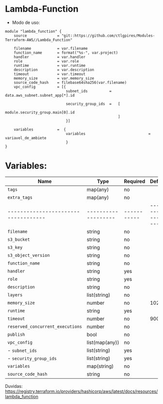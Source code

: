 # Lambda-Function

* Modo de uso:



```
module "lambda_function" {
    source              = "git::https://github.com/ctlgpires/Modules-Terraform-AWS//Lambda_Function"   

    filename            = var.filename
    function_name       = format("%s-", var.project)
    handler             = var.handler
    role                = var.role
    runtime             = var.runtime
    description         = var.description
    timeout             = var.timeout
    memory_size         = var.memory_size
    source_code_hash    = filebase64sha256(var.filename)
    vpc_config          = [{
                            subnet_ids          = data.aws_subnet.subnet_app[*].id
                                                
                            security_group_ids  =   [
                                                module.security_group.main[0].id
                                                    ]
                            }]

    variables           =  {
                            variables                             = variavel_de_ambiete
                            }
}
```


# Variables:

| Name                              | Type              | Required  | Default           |
|-----------------------------------|-------------------|-----------|-------------------|
| `tags`                            | map(any)          | no        |                   |
| `extra_tags`                      | map(any)          | no        |                   |
|-----------------------------------|-------------------|-----------|-------------------|
| `filename`                        | string            | no        |                   |
| `s3_bucket`                       | string            | no        |                   |
| `s3_key`                          | string            | no        |                   |
| `s3_object_version`               | string            | no        |                   |
| `function_name`                   | string            | no        |                   |  |
| `handler`                         | string            | yes       |                   |
| `role`                            | string            | yes       |                   |
| `description`                     | string            | no        |                   |
| `layers`                          | list(string)      | no        |                   |
| `memory_size`                     | number            | no        | 1024              |
| `runtime`                         | string            | yes       |                   |
| `timeout`                         | number            | no        | 900               |
| `reserved_concurrent_executions`  | number            | no        |                   |
| `publish`                         | bool              | no        |                   |
| `vpc_config`                      | list(map(any))    | no        |                   |
| - `subnet_ids`                    | list(string)      | yes       |                   |
| - `security_group_ids`            | list(string)      | yes       |                   |
| `variables`                       | map(string)       | no        |                   |
| `source_code_hash`                | string            | no        |                   |


Duvidas: https://registry.terraform.io/providers/hashicorp/aws/latest/docs/resources/lambda_function